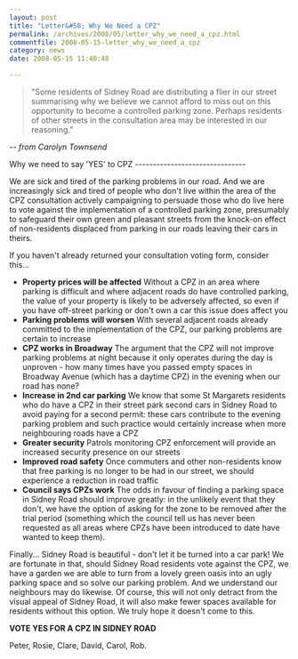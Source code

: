 ```yaml
---
layout: post
title: "Letter&#58; Why We Need a CPZ"
permalink: /archives/2008/05/letter_why_we_need_a_cpz.html
commentfile: 2008-05-15-letter_why_we_need_a_cpz
category: news
date: 2008-05-15 11:40:48

---
```


> "Some residents of Sidney Road are distributing a flier in our street summarising why we believe we cannot afford to miss out on this opportunity to become a controlled parking zone. Perhaps residents of other streets in the consultation area may be interested in our reasoning."

<cite>-- from Carolyn Townsend</cite>

<div markdown="1" class="letter">
Why we need to say 'YES' to CPZ
-------------------------------

We are sick and tired of the parking problems in our road. And we are increasingly sick and tired of people who don't live within the area of the CPZ consultation actively campaigning to persuade those who do live here to vote against the implementation of a controlled parking zone, presumably to safeguard their own green and pleasant streets from the knock-on effect of non-residents displaced from parking in our roads leaving their cars in theirs.

If you haven't already returned your consultation voting form, consider this...

-   **Property prices will be affected**
    Without a CPZ in an area where parking is difficult and where adjacent roads do have controlled parking, the value of your property is likely to be adversely affected, so even if you have off-street parking or don't own a car this issue does affect you
-   **Parking problems will worsen**
    With several adjacent roads already committed to the implementation of the CPZ, our parking problems are certain to increase
-   **CPZ works in Broadway**
    The argument that the CPZ will not improve parking problems at night because it only operates during the day is unproven - how many times have you passed empty spaces in Broadway Avenue (which has a daytime CPZ) in the evening when our road has none?
-   **Increase in 2nd car parking**
    We know that some St Margarets residents who do have a CPZ in their street park second cars in Sidney Road to avoid paying for a second permit: these cars contribute to the evening parking problem and such practice would certainly increase when more neighbouring roads have a CPZ
-   **Greater security**
    Patrols monitoring CPZ enforcement will provide an increased security presence on our streets
-   **Improved road safety**
    Once commuters and other non-residents know that free parking is no longer to be had in our street, we should experience a reduction in road traffic
-   **Council says CPZs work**
    The odds in favour of finding a parking space in Sidney Road should improve greatly: in the unlikely event that they don't, we have the option of asking for the zone to be removed after the trial period (something which the council tell us has never been requested as all areas where CPZs have been introduced to date have wanted to keep them).

Finally... Sidney Road is beautiful - don't let it be turned into a car park!
We are fortunate in that, should Sidney Road residents vote against the CPZ, we have a garden we are able to turn from a lovely green oasis into an ugly parking space and so solve our parking problem. And we understand our neighbours may do likewise. Of course, this will not only detract from the visual appeal of Sidney Road, it will also make fewer spaces available for residents without this option. We truly hope it doesn't come to this.

**VOTE YES FOR A CPZ IN SIDNEY ROAD**

Peter, Rosie, Clare, David, Carol, Rob.

</div>
